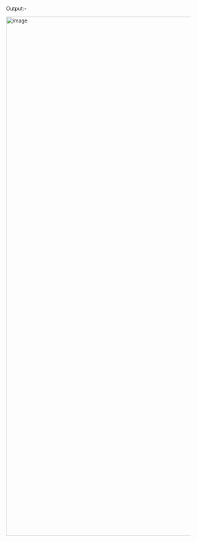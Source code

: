 Output:-

<img width="1437" height="1411" alt="image" src="https://github.com/user-attachments/assets/9f015cbb-936e-4156-96e0-d755b1dc4a9e" />
